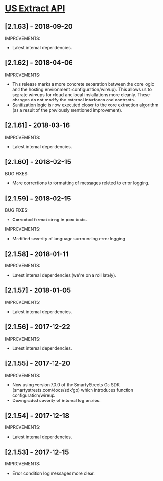 # [US Extract API](https://smartystreets.com/docs/local/us-extract-api)

## [2.1.63] - 2018-09-20

IMPROVEMENTS:

- Latest internal dependencies.


## [2.1.62] - 2018-04-06

IMPROVEMENTS:

- This release marks a more concrete separation between the core logic and the hosting environment (configuration/wireup). This allows us to seprate wireups for cloud and local installations more cleanly. These changes do not modify the external interfaces and contracts.
- Sanitization logic is now executed closer to the core extraction algorithm (as a result of the previously mentioned improvement).


## [2.1.61] - 2018-03-16

IMPROVEMENTS:

- Latest internal dependencies.


## [2.1.60] - 2018-02-15

BUG FIXES:

- More corrections to formatting of messages related to error logging.


## [2.1.59] - 2018-02-15

BUG FIXES:

- Corrected format string in pcre tests.

IMPROVEMENTS:

- Modified severity of language surrounding error logging.


## [2.1.58] - 2018-01-11

IMPROVEMENTS:

- Latest internal dependencies (we're on a roll lately).


## [2.1.57] - 2018-01-05

IMPROVEMENTS:

- Latest internal dependencies.


## [2.1.56] - 2017-12-22

IMPROVEMENTS:

- Latest internal dependencies.


## [2.1.55] - 2017-12-20

IMPROVEMENTS:

- Now using version 7.0.0 of the SmartyStreets Go SDK (smartystreets.com/docs/sdk/go) which introduces function configuration/wireup.
- Downgraded severity of internal log entries.


## [2.1.54] - 2017-12-18

IMPROVEMENTS:

- Latest internal dependencies.


## [2.1.53] - 2017-12-15

IMPROVEMENTS:

- Error condition log messages more clear.
